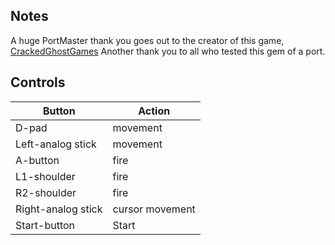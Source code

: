 ## Notes

A huge PortMaster thank you goes out to the creator of this game, [CrackedGhostGames](https://crackedghostgames.itch.io) 
Another thank you to all who tested this gem of a port. 

## Controls

| Button | Action |
|--|--| 
|D-pad|movement|
|Left-analog stick|movement|
|A-button|fire|
|L1-shoulder|fire|
|R2-shoulder|fire|
|Right-analog stick|cursor movement|
|Start-button|Start|


